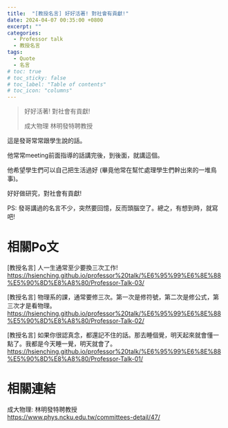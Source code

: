 ```yaml
---
title:  "[教授名言] 好好活著! 對社會有貢獻!"
date: 2024-04-07 00:35:00 +0800
excerpt: ""
categories: 
  - Professor talk
  - 教授名言
tags:
  - Quote
  - 名言
# toc: true
# toc_sticky: false
# toc_label: "Table of contents"
# toc_icon: "columns"
---
```


> 好好活著! 對社會有貢獻!
>
> 成大物理 林明發特聘教授

這是發哥常常跟學生說的話。

他常常meeting前面指導的話講完後，到後面，就講這個。

他希望學生們可以自己把生活過好 (畢竟他常在幫忙處理學生們幹出來的一堆鳥事)。

好好做研究，對社會有貢獻!

PS: 發哥講過的名言不少，突然要回憶，反而頭腦空了。總之，有想到時，就寫吧!

# 相關Po文

[教授名言] 人一生通常至少要換三次工作!
<https://hsienching.github.io/professor%20talk/%E6%95%99%E6%8E%88%E5%90%8D%E8%A8%80/Professor-Talk-03/>

[教授名言] 物理系的課，通常要修三次。第一次是修符號，第二次是修公式，第三次才是看物理。  
<https://hsienching.github.io/professor%20talk/%E6%95%99%E6%8E%88%E5%90%8D%E8%A8%80/Professor-Talk-02/>

[教授名言] 如果你很認真念，都還記不住的話。那去睡個覺，明天起來就會懂一點了。我都是今天睡一覺，明天就會了。  
<https://hsienching.github.io/professor%20talk/%E6%95%99%E6%8E%88%E5%90%8D%E8%A8%80/Professor-Talk-01/>

# 相關連結

成大物理: 林明發特聘教授  
<https://www.phys.ncku.edu.tw/committees-detail/47/>  
